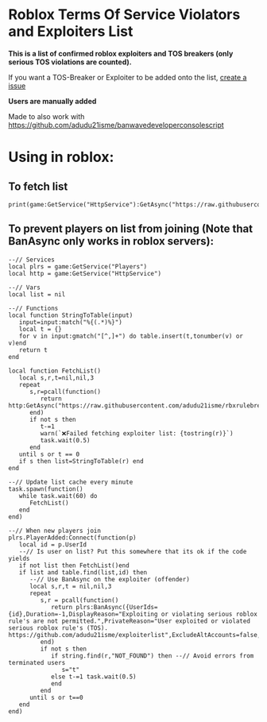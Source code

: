 # Roblox Terms Of Service Violators and Exploiters List 
**This is a list of confirmed roblox exploiters and TOS breakers (only serious TOS violations are counted).**

If you want a TOS-Breaker or Exploiter to be added onto the list, [create a issue](https://github.com/adudu21isme/rbxrulebreakers/issues/new?assignees=adudu21isme&labels=report&projects=&template=user-report.md&title=%5BUSER+REPORT%5D)

**Users are manually added**

Made to also work with https://github.com/adudu21isme/banwavedeveloperconsolescript

# Using in roblox:

## To fetch list
```luau
print(game:GetService("HttpService"):GetAsync("https://raw.githubusercontent.com/adudu21isme/rbxrulebreakers/refs/heads/main/users"))
```
## To prevent players on list from joining (Note that BanAsync only works in roblox servers):
```luau
--// Services
local plrs = game:GetService("Players")
local http = game:GetService("HttpService")

--// Vars
local list = nil

--// Functions
local function StringToTable(input)
   input=input:match("%{(.*)%}")
   local t = {}
   for v in input:gmatch("[^,]+") do table.insert(t,tonumber(v) or v)end
   return t
end

local function FetchList()
   local s,r,t=nil,nil,3
   repeat
      s,r=pcall(function()
         return http:GetAsync("https://raw.githubusercontent.com/adudu21isme/rbxrulebreakers/refs/heads/main/users",true)
      end)
      if not s then
         t-=1
         warn(`❌Failed fetching exploiter list: {tostring(r)}`)
         task.wait(0.5)
      end
   until s or t == 0
   if s then list=StringToTable(r) end
end

--// Update list cache every minute
task.spawn(function()
   while task.wait(60) do
      FetchList()
   end
end)

--// When new players join
plrs.PlayerAdded:Connect(function(p)
   local id = p.UserId
   --// Is user on list? Put this somewhere that its ok if the code yields
   if not list then FetchList()end
   if list and table.find(list,id) then
      --// Use BanAsync on the exploiter (offender)
      local s,r,t = nil,nil,3
      repeat
         s,r = pcall(function()
            return plrs:BanAsync({UserIds={id},Duration=-1,DisplayReason="Exploiting or violating serious roblox rule's are not permitted.",PrivateReason="User exploited or violated serious roblox rule's (TOS). https://github.com/adudu21isme/exploiterlist",ExcludeAltAccounts=false,ApplyToUniverse=true})  
         end)
         if not s then
            if string.find(r,"NOT_FOUND") then --// Avoid errors from terminated users
               s="t"
            else t-=1 task.wait(0.5)
            end
         end
      until s or t==0   
   end
end)
```
